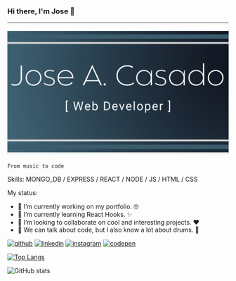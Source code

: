### Hi there, I'm Jose 👋

---
![Full Stack Web Developer](https://github.com/Joseacasado/Joseacasado/blob/main/Jose%20A.%20Casado.png)


`From music to code`

Skills: MONGO_DB / EXPRESS / REACT / NODE / JS / HTML / CSS
                                                                                                                             

My status:

- 🔭 I’m currently working on my portfolio. :nerd_face:
- 🌱 I’m currently learning React Hooks. :sparkles:
- 👯 I’m looking to collaborate on cool and interesting projects. :heart:
- 💬 We can talk about code, but I also know a lot about drums. :drum:


[<img src='https://cdn.jsdelivr.net/npm/simple-icons@3.0.1/icons/github.svg' alt='github' height='40'>](https://github.com/Joseacasado)  [<img src='https://cdn.jsdelivr.net/npm/simple-icons@3.0.1/icons/linkedin.svg' alt='linkedin' height='40'>](https://www.linkedin.com/in/joseantonio-casado/)  [<img src='https://cdn.jsdelivr.net/npm/simple-icons@3.0.1/icons/instagram.svg' alt='instagram' height='40'>](https://www.instagram.com/joseacasado_drummer/)  [<img src='https://cdn.jsdelivr.net/npm/simple-icons@3.0.1/icons/codepen.svg' alt='codepen' height='40'>](https://codepen.io/joseacasado)  

[![Top Langs](https://github-readme-stats.vercel.app/api/top-langs/?username=Joseacasado)](https://github.com/anuraghazra/github-readme-stats)

![GitHub stats](https://github-readme-stats.vercel.app/api?username=Joseacasado&show_icons=true)  


